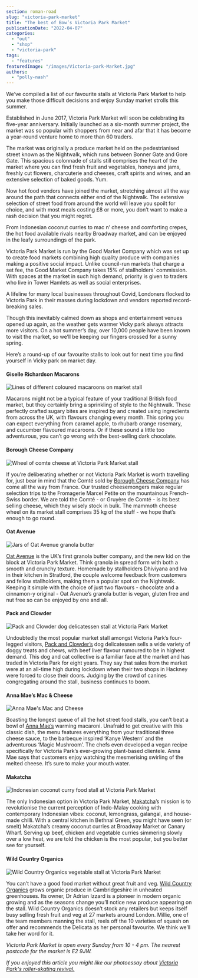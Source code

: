 ```yaml
---
section: roman-road
slug: "victoria-park-market"
title: "The best of Bow’s Victoria Park Market"
publicationDate: "2022-04-07"
categories: 
  - "out"
  - "shop"
  - "victoria-park"
tags: 
  - "features"
featuredImage: "/images/Victoria-park-Market.jpg"
authors: 
  - "polly-nash"
---
```


We’ve compiled a list of our favourite stalls at Victoria Park Market to help you make those difficult decisions and enjoy Sunday market strolls this summer. 

Established in June 2017, Victoria Park Market will soon be celebrating its five-year anniversary. Initially launched as a six-month summer project, the market was so popular with shoppers from near and afar that it has become a year-round venture home to more than 60 traders.  

The market was originally a produce market held on the pedestrianised street known as the Nightwalk, which runs between Bonner Gate and Gore Gate. This spacious colonnade of stalls still comprises the heart of the market where you can find fresh fruit and vegetables, honeys and jams, freshly cut flowers, charcuterie and cheeses, craft spirits and wines, and an extensive selection of baked goods. Yum.

Now hot food vendors have joined the market, stretching almost all the way around the path that connects either end of the Nightwalk. The extensive selection of street food from around the world will leave you spoilt for choice, and with most meals costing £8 or more, you don’t want to make a rash decision that you might regret. 

From Indonesian coconut curries to mac n’ cheese and comforting crepes, the hot food available rivals nearby Broadway market, and can be enjoyed in the leafy surroundings of the park. 

Victoria Park Market is run by the Good Market Company which was set up to create food markets combining high quality produce with companies making a positive social impact. Unlike council-run markets that charge a set fee, the Good Market Company takes 15% of stallholders’ commission. With spaces at the market in such high demand, priority is given to traders who live in Tower Hamlets as well as social enterprises. 

A lifeline for many local businesses throughout Covid, Londoners flocked to Victoria Park in their masses during lockdown and vendors reported record-breaking sales. 

Though this inevitably calmed down as shops and entertainment venues opened up again, as the weather gets warmer Vicky park always attracts more visitors. On a hot summer’s day, over 10,000 people have been known to visit the market, so we’ll be keeping our fingers crossed for a sunny spring. 

Here’s a round-up of our favourite stalls to look out for next time you find yourself in Vicky park on market day. 

#### Giselle Richardson Macarons

![Lines of different coloured macaroons on market stall](/images/Giselle-richardson-macaroons-1-1024x683.jpg)

Macarons might not be a typical feature of your traditional British food market, but they certainly bring a sprinkling of style to the Nightwalk. These perfectly crafted sugary bites are inspired by and created using ingredients from across the UK, with flavours changing every month. This spring you can expect everything from caramel apple, to rhubarb orange rosemary, and cucumber flavoured macaroons. Or if these sound a little too adventurous, you can’t go wrong with the best-selling dark chocolate.

#### Borough Cheese Company

![Wheel of comte cheese at Victoria Park Market stall](/images/borough-cheese-company-victoria-park-market-1024x683.jpg)

If you’re deliberating whether or not Victoria Park Market is worth travelling for, just bear in mind that the Comté sold by [Borough Cheese Company](https://boroughcheesecompany.co.uk/) has come all the way from France. Our trusted cheesemongers make regular selection trips to the Fromagerie Marcel Petite on the mountainous French-Swiss border. We are told the Comté - or Gruyère de Comté - is its best selling cheese, which they wisely stock in bulk. The mammoth cheese wheel on its market stall comprises 35 kg of the stuff - we hope that’s enough to go round.

#### Oat Avenue

![Jars of Oat Avenue granola butter](/images/oat-avenue-victoria-park-market-1024x683.jpg)

[Oat Avenue](https://www.oatavenue.com/) is the UK’s first granola butter company, and the new kid on the block at Victoria Park Market. Think granola in spread form with both a smooth and crunchy texture. Homemade by stallholders Dhiviyana and Iva in their kitchen in Stratford, the couple welcome feedback from customers and fellow stallholders, making them a popular spot on the Nightwalk. Keeping it simple with the choice of just two flavours - chocolate and a cinnamon-y original - Oat Avenue’s granola butter is vegan, gluten free and nut free so can be enjoyed by one and all. 

#### Pack and Clowder

![Pack and Clowder dog delicatessen stall at Victoria Park Market](/images/pack-and-clowder-victoria-park-market-1024x683.jpg)

Undoubtedly the most popular market stall amongst Victoria Park’s four-legged visitors, [Pack and Clowder’s](https://www.instagram.com/packandclowder/) dog delicatessen sells a wide variety of doggy treats and chews, with beef liver flavour rumoured to be in highest demand. This dog and cat collective is a familiar face at the market and has traded in Victoria Park for eight years. They say that sales from the market were at an all-time high during lockdown when their two shops in Hackney were forced to close their doors. Judging by the crowd of canines congregating around the stall, business continues to boom.

#### Anna Mae’s Mac & Cheese

![Anna Mae's Mac and Cheese](/images/anna-maes-victoria-park-market-1024x683.jpg)

Boasting the longest queue of all the hot street food stalls, you can’t beat a bowl of [Anna Mae’s](https://www.anna-maes.com/mac-n-cheese) warming macaroni. Unafraid to get creative with this classic dish, the menu features everything from your traditional three cheese sauce, to the barbeque inspired ‘Kanye Western’ and the adventurous ‘Magic Mushroom’. The chefs even developed a vegan recipe specifically for Victoria Park’s ever-growing plant-based clientele. Anna Mae says that customers enjoy watching the mesmerising swirling of the melted cheese. It’s sure to make your mouth water.

#### Makatcha

![Indonesian coconut curry food stall at Victoria Park Market](/images/Makatcha-victoria-park-market-1-1024x683.jpg)

The only Indonesian option in Victoria Park Market, [Makatcha](https://www.makatcha.co.uk/)’s mission is to revolutionise the current perception of Indo-Malay cooking with contemporary Indonesian vibes: coconut, lemongrass, galangal, and house-made chilli. With a central kitchen in Bethnal Green, you might have seen (or smelt) Makatcha’s creamy coconut curries at Broadway Market or Canary Wharf. Serving up beef, chicken and vegetable curries simmering slowly over a low heat, we are told the chicken is the most popular, but you better see for yourself.

#### Wild Country Organics

![Wild Country Organics vegetable stall at Victoria Park Market](/images/wild-country-organics-victoria-park-market-1024x683.jpg)

You can’t have a good food market without great fruit and veg. [Wild Country Organics](https://www.instagram.com/wild_country_organics_/) grows organic produce in Cambridgeshire in unheated greenhouses. Its owner, Dr Adrian Izzard is a pioneer in modern organic growing and as the seasons change you’ll notice new produce appearing on the stall. Wild Country Organics doesn’t stock any retailers but keeps itself busy selling fresh fruit and veg at 27 markets around London. Millie, one of the team members manning the stall, reels off the 10 varieties of squash on offer and recommends the Delicata as her personal favourite. We think we’ll take her word for it. 

_Victoria Park Market is open every Sunday from 10 - 4 pm. The nearest postcode for the market is E2 9JW._

_If you enjoyed this article you might like our photoessay about [Victoria Park's roller-skating revival.](https://romanroadlondon.com/roller-skating-victoria-park-photoessay/)_


